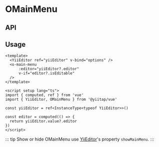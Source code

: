 # OMainMenu

## API
<component-doc path="vue/components/menus/OMainMenu" />

## Usage
```vue
<template>
  <YiiEditor ref="yiiEditor" v-bind="options" />
  <o-main-menu
      :editor="yiiEditor?.editor"
      v-if="editor?.isEditable"
  />
</template>

<script setup lang="ts">
import { computed, ref } from 'vue'
import { YiiEditor, OMainMenu } from '@yiitap/vue'

const yiiEditor = ref<InstanceType<typeof YiiEditor>>()

const editor = computed(() => {
  return yiiEditor.value?.editor
})
</script>
```

::: tip
Show or hide OMainMenu use [YiiEditor](../yii-editor)'s property `showMainMenu`.
:::